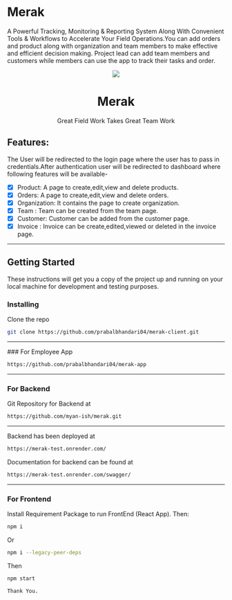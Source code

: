 # Merak
A Powerful Tracking, Monitoring & Reporting System Along With Convenient Tools & Workflows to Accelerate Your Field Operations.You can add orders and product along with organization and team members to make effective and efficient decision making. Project lead can add team members and customers while members can use the app to track their tasks and order.
<p align="center">
<img src="https://github.com/prabalbhandari04/merak-client/blob/main/public/Logo2x.png">
<h1 align="center">
   Merak
  </h1>
  
<p align="center"> Great Field Work Takes Great Team Work</p>
</p>


## Features:

The User will be redirected to the login page where the user has to pass in credentials.After authentication user will be redirected to dashboard where following features will be available- 

- [x] Product: A page to create,edit,view and delete products.
- [x] Orders: A page to create,edit,view and delete orders. 
- [x] Organization: It contains the page to create organization.
- [x] Team : Team can be created from the team page.
- [x] Customer: Customer can be added from the customer page. 
- [x] Invoice : Invoice can be create,edited,viewed or deleted in the invoice page.

<hr>

## Getting Started

These instructions will get you a copy of the project up and running on your local machine for development and testing purposes.

### Installing

Clone the repo
   ```sh
   git clone https://github.com/prabalbhandari04/merak-client.git
   ```
   
  <hr>
### For Employee App

```sh
https://github.com/prabalbhandari04/merak-app
```
<hr>

### For Backend

Git Repository for Backend at 

```sh
https://github.com/myan-ish/merak.git 
```
<hr>

Backend has been deployed at 

```sh
https://merak-test.onrender.com/
```

Documentation for backend can be found at

```sh
https://merak-test.onrender.com/swagger/
```

<hr> 

### For Frontend



Install Requirement Package to run FrontEnd (React App). Then:
 
   ```sh
   npm i 
   ```
Or 
```sh
npm i --legacy-peer-deps
```
Then
   ```sh
   npm start
   ```

```Thank You.```
